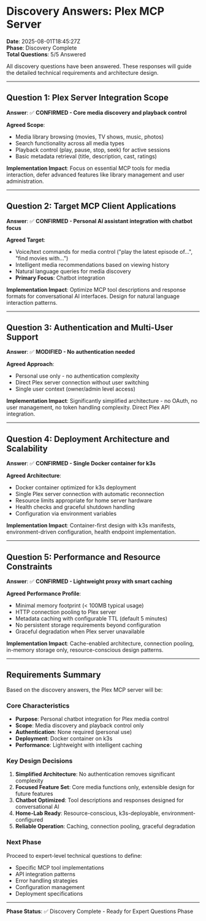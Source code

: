 # Discovery Answers: Plex MCP Server

**Date**: 2025-08-01T18:45:27Z  
**Phase**: Discovery Complete  
**Total Questions**: 5/5 Answered

All discovery questions have been answered. These responses will guide the detailed technical requirements and architecture design.

---

## Question 1: Plex Server Integration Scope
**Answer**: ✅ **CONFIRMED - Core media discovery and playback control**

**Agreed Scope**:
- Media library browsing (movies, TV shows, music, photos)
- Search functionality across all media types
- Playback control (play, pause, stop, seek) for active sessions
- Basic metadata retrieval (title, description, cast, ratings)

**Implementation Impact**: Focus on essential MCP tools for media interaction, defer advanced features like library management and user administration.

---

## Question 2: Target MCP Client Applications
**Answer**: ✅ **CONFIRMED - Personal AI assistant integration with chatbot focus**

**Agreed Target**:
- Voice/text commands for media control ("play the latest episode of...", "find movies with...")
- Intelligent media recommendations based on viewing history
- Natural language queries for media discovery
- **Primary Focus**: Chatbot integration

**Implementation Impact**: Optimize MCP tool descriptions and response formats for conversational AI interfaces. Design for natural language interaction patterns.

---

## Question 3: Authentication and Multi-User Support
**Answer**: ✅ **MODIFIED - No authentication needed**

**Agreed Approach**:
- Personal use only - no authentication complexity
- Direct Plex server connection without user switching
- Single user context (owner/admin level access)

**Implementation Impact**: Significantly simplified architecture - no OAuth, no user management, no token handling complexity. Direct Plex API integration.

---

## Question 4: Deployment Architecture and Scalability
**Answer**: ✅ **CONFIRMED - Single Docker container for k3s**

**Agreed Architecture**:
- Docker container optimized for k3s deployment
- Single Plex server connection with automatic reconnection
- Resource limits appropriate for home server hardware
- Health checks and graceful shutdown handling
- Configuration via environment variables

**Implementation Impact**: Container-first design with k3s manifests, environment-driven configuration, health endpoint implementation.

---

## Question 5: Performance and Resource Constraints
**Answer**: ✅ **CONFIRMED - Lightweight proxy with smart caching**

**Agreed Performance Profile**:
- Minimal memory footprint (< 100MB typical usage)
- HTTP connection pooling to Plex server
- Metadata caching with configurable TTL (default 5 minutes)
- No persistent storage requirements beyond configuration
- Graceful degradation when Plex server unavailable

**Implementation Impact**: Cache-enabled architecture, connection pooling, in-memory storage only, resource-conscious design patterns.

---

## Requirements Summary

Based on the discovery answers, the Plex MCP server will be:

### **Core Characteristics**
- **Purpose**: Personal chatbot integration for Plex media control
- **Scope**: Media discovery and playback control only
- **Authentication**: None required (personal use)
- **Deployment**: Docker container on k3s
- **Performance**: Lightweight with intelligent caching

### **Key Design Decisions**
1. **Simplified Architecture**: No authentication removes significant complexity
2. **Focused Feature Set**: Core media functions only, extensible design for future features
3. **Chatbot Optimized**: Tool descriptions and responses designed for conversational AI
4. **Home-Lab Ready**: Resource-conscious, k3s-deployable, environment-configured
5. **Reliable Operation**: Caching, connection pooling, graceful degradation

### **Next Phase**
Proceed to expert-level technical questions to define:
- Specific MCP tool implementations
- API integration patterns
- Error handling strategies
- Configuration management
- Deployment specifications

---

**Phase Status**: ✅ Discovery Complete - Ready for Expert Questions Phase